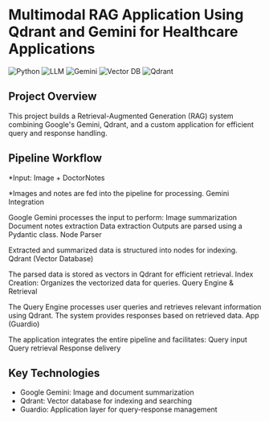 # Multimodal RAG Application Using Qdrant and Gemini for Healthcare Applications
![Python](https://img.shields.io/badge/python-3.9-blue)
![LLM](https://img.shields.io/badge/LLM-Enabled-orange)
![Gemini](https://img.shields.io/badge/Gemini-Google-red)
![Vector DB](https://img.shields.io/badge/Vector%20DB-Qdrant-grey)
![Qdrant](https://img.shields.io/badge/Qdrant-Search%20Engine-green)

Project Overview
---
This project builds a Retrieval-Augmented Generation (RAG) system combining Google's Gemini, Qdrant, and a custom application for efficient query and response handling.

Pipeline Workflow
---
*Input: Image + DoctorNotes

*Images and notes are fed into the pipeline for processing.
Gemini Integration

Google Gemini processes the input to perform:
Image summarization
Document notes extraction
Data extraction
Outputs are parsed using a Pydantic class.
Node Parser

Extracted and summarized data is structured into nodes for indexing.
Qdrant (Vector Database)

The parsed data is stored as vectors in Qdrant for efficient retrieval.
Index Creation: Organizes the vectorized data for queries.
Query Engine & Retrieval

The Query Engine processes user queries and retrieves relevant information using Qdrant.
The system provides responses based on retrieved data.
App (Guardio)

The application integrates the entire pipeline and facilitates:
Query input
Query retrieval
Response delivery

Key Technologies
---
- Google Gemini: Image and document summarization
- Qdrant: Vector database for indexing and searching
- Guardio: Application layer for query-response management
